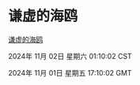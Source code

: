 # 谦虚的海鸥
[谦虚的海鸥](http://219.139.197.74:56308/qxdho/course/base/hotlink/index.php)

2024年 11月 02日 星期六 01:10:02 CST

2024年 11月 01日 星期五 17:10:02 GMT
